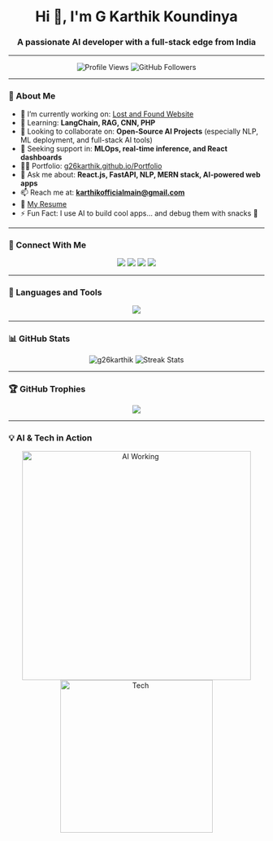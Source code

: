 <h1 align="center">Hi 👋, I'm G Karthik Koundinya</h1>
<h3 align="center">A passionate AI developer with a full-stack edge from India</h3>

---

<p align="center">
  <img src="https://komarev.com/ghpvc/?username=g26karthik&label=Profile%20views&color=0e75b6&style=flat&label=Profile+Views" alt="Profile Views" />
  <img src="https://img.shields.io/github/followers/g26karthik?label=Follow&style=social" alt="GitHub Followers" />
</p>

---

### 🚀 About Me
- 🔭 I’m currently working on: [Lost and Found Website](https://github.com/G26karthik/Lost-and-Found)  
- 🌱 Learning: **LangChain, RAG, CNN, PHP**  
- 👯 Looking to collaborate on: **Open-Source AI Projects** (especially NLP, ML deployment, and full-stack AI tools)  
- 🤝 Seeking support in: **MLOps, real-time inference, and React dashboards**  
- 👨‍💻 Portfolio: [g26karthik.github.io/Portfolio](https://g26karthik.github.io/Portfolio/)  
- 💬 Ask me about: **React.js, FastAPI, NLP, MERN stack, AI-powered web apps**  
- 📫 Reach me at: **karthikofficialmain@gmail.com**  
- 📄 [My Resume](https://drive.google.com/file/d/1avFQfCOIvLSaCXfYSXdIqPJaeFPYDU5I/view?usp=sharing)  
- ⚡ Fun Fact: I use AI to build cool apps... and debug them with snacks 🍪  

---

### 🤝 Connect With Me

<p align="center">
  <a href="https://linkedin.com/in/g-karthik26" target="_blank"><img src="https://img.shields.io/badge/LinkedIn-0A66C2?style=for-the-badge&logo=linkedin&logoColor=white"/></a>
  <a href="https://kaggle.com/gkarthikkoundinya" target="_blank"><img src="https://img.shields.io/badge/Kaggle-20BEFF?style=for-the-badge&logo=kaggle&logoColor=white"/></a>
  <a href="https://www.hackerrank.com/g26karthik" target="_blank"><img src="https://img.shields.io/badge/Hackerrank-2EC866?style=for-the-badge&logo=HackerRank&logoColor=white"/></a>
  <a href="https://leetcode.com/g26karthik/" target="_blank"><img src="https://img.shields.io/badge/LeetCode-FFA116?style=for-the-badge&logo=leetcode&logoColor=black"/></a>
</p>

---

### 🧠 Languages and Tools

<p align="center">
  <img src="https://skillicons.dev/icons?i=python,java,js,react,nextjs,tailwind,html,css,fastapi,nodejs,flask,django,mongodb,mysql,postgresql,git,linux,github,tensorflow,pytorch,scikitlearn" />
</p>

---

### 📊 GitHub Stats

<p align="center">
  <img src="https://github-readme-stats.vercel.app/api?username=g26karthik&theme=radical&show_icons=true&locale=en" alt="g26karthik" />
  <img src="https://github-readme-streak-stats.herokuapp.com/?user=g26karthik&theme=radical" alt="Streak Stats" />
</p>

---

### 🏆 GitHub Trophies

<p align="center">
  <img src="https://github-profile-trophy.vercel.app/?username=g26karthik&theme=darkhub&margin-w=15&no-frame=true&column=7" />
</p>

---

### 💡 AI & Tech in Action

<p align="center">
  <img src="https://media.giphy.com/media/qgQUggAC3Pfv687qPC/giphy.gif" width="450" alt="AI Working" />
  <img src="https://media.giphy.com/media/RbDKaczqWovIugyJmW/giphy.gif" width="300" alt="Tech" />
</p>
